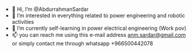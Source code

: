 - 👋 Hi, I’m @AbdurrahmanSardar
- 👀 I’m interested in everything related to power engineering and robotic activities
- 🌱 I’m currently self-learning in power electrical engineering (Work pov)
- 📫 you can reach me using this e-mail address anm.sardar@gmail.com
      or simply contact me through whatsapp +966500442078

<!---
AbdurrahmanSardar/AbdurrahmanSardar is a ✨ special ✨ repository because its `README.md` (this file) appears on your GitHub profile.
You can click the Preview link to take a look at your changes.
--->
